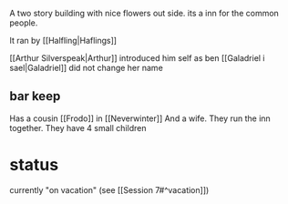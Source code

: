 A two story building with nice flowers out side. its a inn for the common people.

It ran by [[Halfling|Haflings]]

[[Arthur Silverspeak|Arthur]] introduced him self as ben
[[Galadriel i sael|Galadriel]] did not change her name

## bar keep

Has a cousin [[Frodo]] in [[Neverwinter]]
And a wife. They run the inn together.
They have 4 small children

# status

currently "on vacation" (see [[Session 7#^vacation]])
